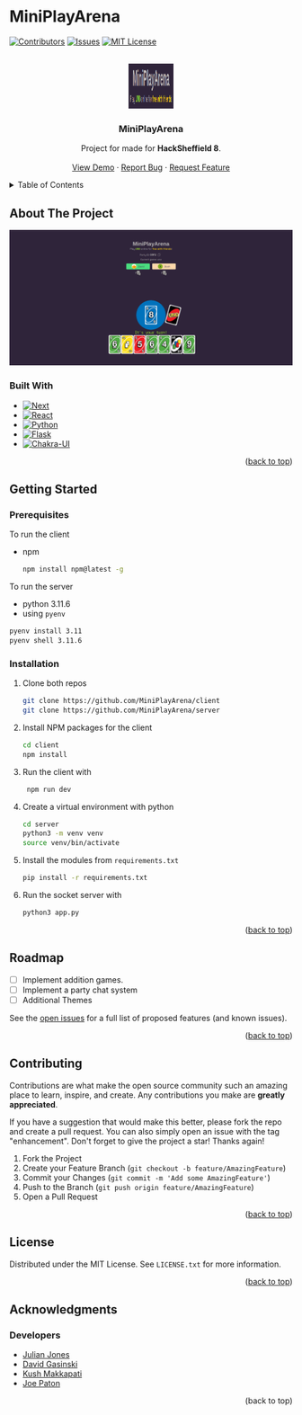 # MiniPlayArena
[![Contributors][contributors-shield]][contributors-url]
[![Issues][issues-shield]][issues-url]
[![MIT License][license-shield]][license-url]

<!-- PROJECT LOGO -->
<br />
<div align="center">
  <a href="https://github.com/MiniPlayArena/server/">
    <img src="images/logo.png" alt="Logo" width="80" height="80">
  </a>

<h3 align="center">MiniPlayArena</h3>

  <p align="center">
    Project for made for <a> <strong> HackSheffield 8</strong></a>. 
    <br />
    <br />
    <a href="https://miniplayarena.gasinski.dev">View Demo</a>
    ·
    <a href="https://github.com/MiniPlayArena/server/issues">Report Bug</a>
    ·
    <a href="https://github.com/MiniPlayArena/server/issues">Request Feature</a>
  </p>
</div>



<!-- TABLE OF CONTENTS -->
<details>
  <summary>Table of Contents</summary>
  <ol>
    <li>
      <a href="#about-the-project">About The Project</a>
      <ul>
        <li><a href="#built-with">Built With</a></li>
      </ul>
    </li>
    <li>
      <a href="#getting-started">Getting Started</a>
      <ul>
        <li><a href="#prerequisites">Prerequisites</a></li>
        <li><a href="#installation">Installation</a></li>
      </ul>
    </li>
    <li><a href="#usage">Usage</a></li>
    <li><a href="#roadmap">Roadmap</a></li>
    <li><a href="#contributing">Contributing</a></li>
    <li><a href="#license">License</a></li>
    <li><a href="#acknowledgments">Acknowledgments</a></li>
  </ol>
</details>



<!-- ABOUT THE PROJECT -->
## About The Project

[![MiniPlayArena][product-screenshot]](https://miniplayarena.gasinski.dev)
### Built With

* [![Next][Next.js]][Next-url]
* [![React][React.js]][React-url]
* [![Python][Python]][Python-url]
* [![Flask][Flask]][Flask-url]
* [![Chakra-UI][Chakra-UI]][Chakra-url]


<p align="right">(<a href="#readme-top">back to top</a>)</p>



<!-- GETTING STARTED -->
## Getting Started

### Prerequisites

To run the client
* npm
  ```sh
  npm install npm@latest -g
  ```
To run the server
* python 3.11.6
*   using `pyenv`
  ```sh
  pyenv install 3.11
  pyenv shell 3.11.6
  ```

### Installation

1. Clone both repos
   ```sh
   git clone https://github.com/MiniPlayArena/client
   git clone https://github.com/MiniPlayArena/server
   ```
2. Install NPM packages for the client
   ```sh
   cd client
   npm install
   ```
3. Run the client with
   ```sh
    npm run dev
   ```
4. Create a virtual environment with python
   ```sh
   cd server
   python3 -m venv venv
   source venv/bin/activate
   ```
5. Install the modules from `requirements.txt`
   ```sh
   pip install -r requirements.txt
   ```
6. Run the socket server with
   ```sh
   python3 app.py
   ```


<p align="right">(<a href="#readme-top">back to top</a>)</p>


<!-- ROADMAP -->
## Roadmap

- [ ] Implement addition games.
- [ ] Implement a party chat system
- [ ] Additional Themes

See the [open issues](https://github.com/MiniPlayArena/server/issues) for a full list of proposed features (and known issues).

<p align="right">(<a href="#readme-top">back to top</a>)</p>



<!-- CONTRIBUTING -->
## Contributing

Contributions are what make the open source community such an amazing place to learn, inspire, and create. Any contributions you make are **greatly appreciated**.

If you have a suggestion that would make this better, please fork the repo and create a pull request. You can also simply open an issue with the tag "enhancement".
Don't forget to give the project a star! Thanks again!

1. Fork the Project
2. Create your Feature Branch (`git checkout -b feature/AmazingFeature`)
3. Commit your Changes (`git commit -m 'Add some AmazingFeature'`)
4. Push to the Branch (`git push origin feature/AmazingFeature`)
5. Open a Pull Request

<p align="right">(<a href="#readme-top">back to top</a>)</p>



<!-- LICENSE -->
## License

Distributed under the MIT License. See `LICENSE.txt` for more information.

<p align="right">(<a href="#readme-top">back to top</a>)</p>

<!-- ACKNOWLEDGMENTS -->
## Acknowledgments
### Developers

* [Julian Jones](https://github.com/NexInfinite)
* [David Gasinski](https://github.com/david-gasinski)
* [Kush Makkapati](https://github.com/1Blademaster)
* [Joe Paton](https://github.com/Jopat2409)

<p align="right">(<a :="#readme-top">back to top</a>)</p>

<!-- MARKDOWN LINKS & IMAGES -->
<!-- https://www.markdownguide.org/basic-syntax/#reference-style-links -->
[contributors-shield]: https://img.shields.io/github/contributors/MiniPlayArena/client.svg?style=for-the-badge
[contributors-url]: https://github.com/MiniPlayArena/client/graphs/contributors
[issues-shield]: https://img.shields.io/github/issues/MiniPlayArena/client.svg?style=for-the-badge
[issues-url]: https://github.com/MiniPlayArena/client/issues
[license-shield]: https://img.shields.io/github/license/MiniPlayArena/client.svg?style=for-the-badge
[license-url]: https://github.com/MiniPlayArena/client/blob/main/LICENSE.txt
[product-screenshot]: images/screenshot.png
[Next.js]: https://img.shields.io/badge/next.js-000000?style=for-the-badge&logo=nextdotjs&logoColor=white
[Next-url]: https://nextjs.org/
[React.js]: https://img.shields.io/badge/React-20232A?style=for-the-badge&logo=react&logoColor=61DAFB
[React-url]: https://reactjs.org/
[Chakra-UI]: https://img.shields.io/badge/Chakra-319795?style=for-the-badge&logo=chakra&logoColor=white
[Chakra-url]: https://chakra-ui.com/
[Python]: https://img.shields.io/badge/Python-4584b6?style=for-the-badge&logo=python&logoColor=white
[Python-url]: https://www.python.org/
[Flask]: https://img.shields.io/badge/Flask-000000?style=for-the-badge&logo=flask&logoColor=white
[Flask-url]: https://flask.palletsprojects.com/en/3.0.x/


